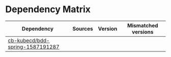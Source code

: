 # Dependency Matrix

Dependency | Sources | Version | Mismatched versions
---------- | ------- | ------- | -------------------
[cb-kubecd/bdd-spring-1587191287](https://github.com/cb-kubecd/bdd-spring-1587191287.git) |  | []() | 
